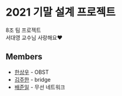 # 2021 기말 설계 프로젝트

8조 팀 프로젝트  
서대영 교수님 사랑해요♥

## Members

- [한상우](https://github.com/sktkddn777) - OBST
- [김주한](https://github.com/juhan2103) - bridge
- [배준일](https://github.com/bjo6300) - 무선 네트워크

